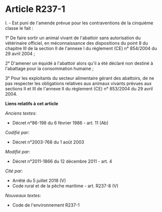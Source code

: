 # Article R237-1

I. - Est puni de l'amende prévue pour les contraventions de la cinquième classe le fait :

1° De faire sortir un animal vivant de l'abattoir sans autorisation du vétérinaire officiel, en méconnaissance des
dispositions du point 8 du chapitre III de la section II de l'annexe I du règlement (CE) n° 854/2004 du 29 avril 2004 ;

2° D'amener un équidé à l'abattoir alors qu'il a été déclaré non destiné à l'abattage pour la consommation humaine ;

3° Pour les exploitants du secteur alimentaire gérant des abattoirs, de ne pas respecter les obligations relatives aux
animaux vivants prévues aux sections II et III de l'annexe II du règlement (CE) n° 853/2004 du 29 avril 2004.

**Liens relatifs à cet article**

_Anciens textes_:

  - Décret n°86-198 du 6 février 1986 - art. 11 (Ab)

_Codifié par_:

  - Décret n°2003-768 du 1 août 2003

_Modifié par_:

  - Décret n°2011-1866 du 12 décembre 2011 - art. 4

_Cité par_:

  - Arrêté du 5 juillet 2018 (V)
  - Code rural et de la pêche maritime - art. R237-8 (V)

_Nouveaux textes_:

  - Code de l'environnement R237-1
